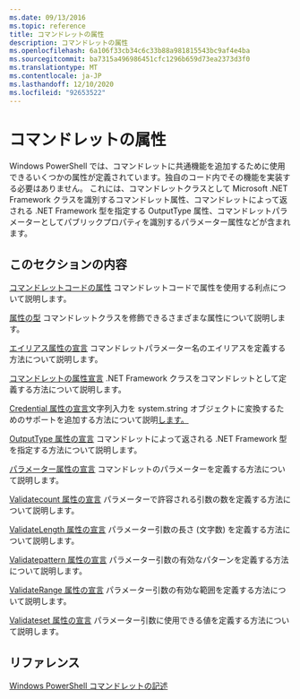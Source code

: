 ```yaml
---
ms.date: 09/13/2016
ms.topic: reference
title: コマンドレットの属性
description: コマンドレットの属性
ms.openlocfilehash: 6a106f33cb34c6c33b88a981815543bc9af4e4ba
ms.sourcegitcommit: ba7315a496986451cfc1296b659d73ea2373d3f0
ms.translationtype: MT
ms.contentlocale: ja-JP
ms.lasthandoff: 12/10/2020
ms.locfileid: "92653522"
---
```

# <a name="cmdlet-attributes"></a>コマンドレットの属性

Windows PowerShell では、コマンドレットに共通機能を追加するために使用できるいくつかの属性が定義されています。独自のコード内でその機能を実装する必要はありません。 これには、コマンドレットクラスとして Microsoft .NET Framework クラスを識別するコマンドレット属性、コマンドレットによって返される .NET Framework 型を指定する OutputType 属性、コマンドレットパラメーターとしてパブリックプロパティを識別するパラメーター属性などが含まれます。

## <a name="in-this-section"></a>このセクションの内容

[コマンドレットコードの属性](./attributes-in-cmdlet-code.md) コマンドレットコードで属性を使用する利点について説明します。

[属性の型](./attribute-types.md) コマンドレットクラスを修飾できるさまざまな属性について説明します。

[エイリアス属性の宣言](./alias-attribute-declaration.md) コマンドレットパラメーター名のエイリアスを定義する方法について説明します。

[コマンドレットの属性宣言](./cmdlet-attribute-declaration.md) .NET Framework クラスをコマンドレットとして定義する方法について説明します。

[Credential 属性の宣言](./credential-attribute-declaration.md)文字列入力を system.string オブジェクトに変換するためのサポートを追加する方法について説明[します。](/dotnet/api/System.Management.Automation.PSCredential)

[OutputType 属性の宣言](./outputtype-attribute-declaration.md) コマンドレットによって返される .NET Framework 型を指定する方法について説明します。

[パラメーター属性の宣言](./parameter-attribute-declaration.md) コマンドレットのパラメーターを定義する方法について説明します。

[Validatecount 属性の宣言](./validatecount-attribute-declaration.md) パラメーターで許容される引数の数を定義する方法について説明します。

[ValidateLength 属性の宣言](./validatelength-attribute-declaration.md) パラメーター引数の長さ (文字数) を定義する方法について説明します。

[Validatepattern 属性の宣言](./validatepattern-attribute-declaration.md) パラメーター引数の有効なパターンを定義する方法について説明します。

[ValidateRange 属性の宣言](./validaterange-attribute-declaration.md) パラメーター引数の有効な範囲を定義する方法について説明します。

[Validateset 属性の宣言](./validateset-attribute-declaration.md) パラメーター引数に使用できる値を定義する方法について説明します。

## <a name="reference"></a>リファレンス

[Windows PowerShell コマンドレットの記述](./writing-a-windows-powershell-cmdlet.md)

